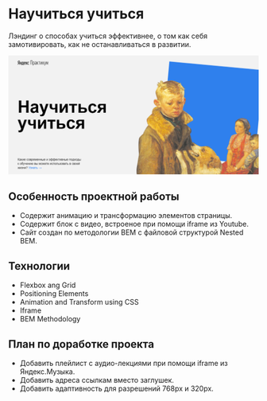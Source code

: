 # Научиться учиться
Лэндинг о способах учиться эффективнее, о том как себя замотивировать, как не останавливаться в развитии.

![alt text](images/preview.PNG "Превью")

## Особенность проектной работы
* Содержит анимацию и трансформацию элементов страницы.
* Содержит блок с видео, встроеное при помощи iframe из Youtube.
* Сайт создан по методологии BEM с файловой структурой Nested BEM.

## Технологии
* Flexbox ang Grid
* Positioning Elements
* Animation and Transform using CSS
* Iframe
* BEM Methodology

## План по доработке проекта
* Добавить плейлист с аудио-лекциями при помощи iframe из Яндекс.Музыка.
* Добавить адреса ссылкам вместо заглушек.
* Добавить адаптивность для разрешений 768px и 320px.
